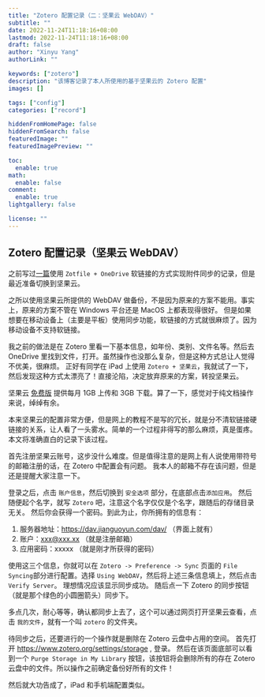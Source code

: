 ```yaml
---
title: "Zotero 配置记录（二：坚果云 WebDAV）"
subtitle: ""
date: 2022-11-24T11:18:16+08:00
lastmod: 2022-11-24T11:18:16+08:00
draft: false
author: "Xinyu Yang"
authorLink: ""

keywords: ["zotero"]
description: "该博客记录了本人所使用的基于坚果云的 Zotero 配置"
images: []

tags: ["config"]
categories: ["record"]

hiddenFromHomePage: false
hiddenFromSearch: false
featuredImage: ""
featuredImagePreview: ""

toc:
  enable: true
math:
  enable: false
comment:
  enable: true
lightgallery: false

license: ""
---
```


<!--more-->

## Zotero 配置记录（坚果云 WebDAV）
之前写过[一篇](../22-02-08_zotero-config.md)使用 `Zotfile + OneDrive` 软链接的方式实现附件同步的记录，但是最近准备切换到坚果云。

之所以使用坚果云所提供的 WebDAV 做备份，不是因为原来的方案不能用。事实上，原来的方案不管在 Windows 平台还是 MacOS 上都表现得很好。
但是如果想要在移动设备上（主要是平板）使用同步功能，软链接的方式就很麻烦了。因为移动设备不支持软链接。

我之前的做法是在 Zotero 里看一下基本信息，如年份、类别、文件名等。然后去 OneDrive 里找到文件，打开。虽然操作也没那么复杂，但是这种方式总让人觉得不优美，很麻烦。
正好有同学在 iPad 上使用 `Zotero + 坚果云`，我就试了一下，然后发现这种方式太漂亮了！直接沦陷，决定放弃原来的方案，转投坚果云。

坚果云 [免费版](https://www.jianguoyun.com/s/pricing) 提供每月 1GB 上传和 3GB 下载。算了一下，感觉对于纯文档操作来说，绰绰有余。

本来坚果云的配置非常方便，但是网上的教程不是写的冗长，就是分不清软链接硬链接的关系，让人看了一头雾水。简单的一个过程非得写的那么麻烦，真是蛋疼。本文将准确直白的记录下该过程。

首先注册坚果云账号，这步没什么难度。但是值得注意的是网上有人说使用带符号的邮箱注册的话，在 Zotero 中配置会有问题。
我本人的邮箱不存在该问题，但是还是提醒大家注意一下。

登录之后，点击 `账户信息`，然后切换到 `安全选项` 部分，在底部点击`添加应用`。
然后随便起个名字，就写 `Zotero` 吧，注意这个名字仅仅是个名字，跟随后的存储目录无关。
然后你会获得一个密码。到此为止，你所拥有的信息有：

1. 服务器地址：https://dav.jianguoyun.com/dav/ （界面上就有）
2. 账户：xxx@xxx.xx （就是注册邮箱）
3. 应用密码：xxxxx （就是刚才所获得的密码）

使用这三个信息，你就可以在 `Zotero -> Preference -> Sync` 页面的 `File Syncing`部分进行配置。选择 `Using WebDAV`，然后将上述三条信息填上，然后点击 `Verify Server`。
理想情况应该显示同步成功。
随后点一下 Zotero 的同步按钮（就是那个绿色的小圆圈箭头）同步下。

多点几次，耐心等等，确认都同步上去了，这个可以通过网页打开坚果云查看，点击 `我的文件`，就有一个叫 `zotero` 的文件夹。

待同步之后，还要进行的一个操作就是删除在 Zotero 云盘中占用的空间。
首先打开 https://www.zotero.org/settings/storage , 登录。
然后在该页面底部可以看到一个 `Purge Storage in My Library` 按钮，该按钮将会删除所有的存在 Zotero 云盘中的文件。所以操作之前确定备份好所有的文件！

然后就大功告成了，iPad 和手机端配置类似。
